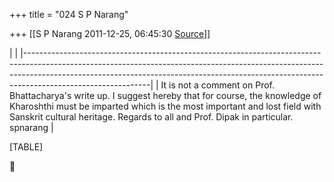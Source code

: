 +++
title = "024 S P Narang"

+++
[[S P Narang	2011-12-25, 06:45:30 [Source](https://groups.google.com/g/bvparishat/c/f_zr5lOSNCs)]]



|                                                                                                                                                                                                                                                                         | |-------------------------------------------------------------------------------------------------------------------------------------------------------------------------------------------------------------------------------------------------------------------------| | It is not a comment on Prof. Bhattacharya's write up. I suggest hereby that for course, the knowledge of Kharoshthi must be imparted which is the most important and lost field with Sanskrit cultural heritage. Regards to all and Prof. Dipak in particular. spnarang |

[TABLE]



